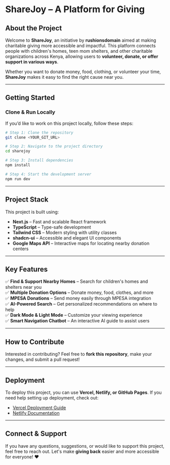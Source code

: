# **ShareJoy** – A Platform for Giving  

## **About the Project**  

Welcome to **ShareJoy**, an initiative by **rushionsdomain** aimed at making charitable giving more accessible and impactful. This platform connects people with children's homes, teen mom shelters, and other charitable organizations across Kenya, allowing users to **volunteer, donate, or offer support in various ways**.  

Whether you want to donate money, food, clothing, or volunteer your time, **ShareJoy** makes it easy to find the right cause near you.  

---

## **Getting Started**  

### **Clone & Run Locally**  

If you’d like to work on this project locally, follow these steps:  

```sh
# Step 1: Clone the repository
git clone <YOUR_GIT_URL>

# Step 2: Navigate to the project directory
cd sharejoy

# Step 3: Install dependencies
npm install

# Step 4: Start the development server
npm run dev
```

---

## **Project Stack**  

This project is built using:  

- **Next.js** – Fast and scalable React framework  
- **TypeScript** – Type-safe development  
- **Tailwind CSS** – Modern styling with utility classes  
- **shadcn-ui** – Accessible and elegant UI components  
- **Google Maps API** – Interactive maps for locating nearby donation centers  

---

## **Key Features**  

✅ **Find & Support Nearby Homes** – Search for children's homes and shelters near you  
✅ **Multiple Donation Options** – Donate money, food, clothes, and more  
✅ **MPESA Donations** – Send money easily through MPESA integration  
✅ **AI-Powered Search** – Get personalized recommendations on where to help  
✅ **Dark Mode & Light Mode** – Customize your viewing experience  
✅ **Smart Navigation Chatbot** – An interactive AI guide to assist users  

---

## **How to Contribute**  

Interested in contributing? Feel free to **fork this repository**, make your changes, and submit a pull request!  

---

## **Deployment**  

To deploy this project, you can use **Vercel, Netlify, or GitHub Pages**. If you need help setting up deployment, check out:  

- [Vercel Deployment Guide](https://vercel.com/docs)  
- [Netlify Documentation](https://docs.netlify.com/)  

---

## **Connect & Support**  

If you have any questions, suggestions, or would like to support this project, feel free to reach out. Let's make **giving back** easier and more accessible for everyone! ❤️  
